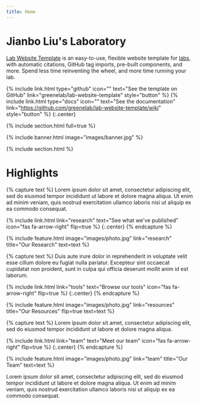 ```yaml
---
title: Home
---
```


# Jianbo Liu's Laboratory

[Lab Website Template](https://github.com/greenelab/lab-website-template) is an easy-to-use, flexible website template for [labs](https://www.greenelab.com/), with automatic citations, GitHub tag imports, pre-built components, and more.
Spend less time reinventing the wheel, and more time running your lab.

{%
  include link.html
  type="github"
  icon=""
  text="See the template on GitHub"
  link="greenelab/lab-website-template"
  style="button"
%}
{%
  include link.html
  type="docs"
  icon=""
  text="See the documentation"
  link="https://github.com/greenelab/lab-website-template/wiki"
  style="button"
%}
{:.center}

{% include section.html full=true %}

{% include banner.html image="images/banner.jpg" %}

{% include section.html %}

# Highlights

{% capture text %}
Lorem ipsum dolor sit amet, consectetur adipiscing elit, sed do eiusmod tempor incididunt ut labore et dolore magna aliqua.
Ut enim ad minim veniam, quis nostrud exercitation ullamco laboris nisi ut aliquip ex ea commodo consequat.

{%
  include link.html
  link="research"
  text="See what we've published"
  icon="fas fa-arrow-right"
  flip=true
%}
{:.center}
{% endcapture %}

{%
  include feature.html
  image="images/photo.jpg"
  link="research"
  title="Our Research"
  text=text
%}

{% capture text %}
Duis aute irure dolor in reprehenderit in voluptate velit esse cillum dolore eu fugiat nulla pariatur.
Excepteur sint occaecat cupidatat non proident, sunt in culpa qui officia deserunt mollit anim id est laborum.

{%
  include link.html
  link="tools"
  text="Browse our tools"
  icon="fas fa-arrow-right"
  flip=true
%}
{:.center}
{% endcapture %}

{%
  include feature.html
  image="images/photo.jpg"
  link="resources"
  title="Our Resources"
  flip=true
  text=text
%}

{% capture text %}
Lorem ipsum dolor sit amet, consectetur adipiscing elit, sed do eiusmod tempor incididunt ut labore et dolore magna aliqua.

{%
  include link.html
  link="team"
  text="Meet our team"
  icon="fas fa-arrow-right"
  flip=true
%}
{:.center}
{% endcapture %}

{%
  include feature.html
  image="images/photo.jpg"
  link="team"
  title="Our Team"
  text=text
%}

Lorem ipsum dolor sit amet, consectetur adipiscing elit, sed do eiusmod tempor incididunt ut labore et dolore magna aliqua.
Ut enim ad minim veniam, quis nostrud exercitation ullamco laboris nisi ut aliquip ex ea commodo consequat.
